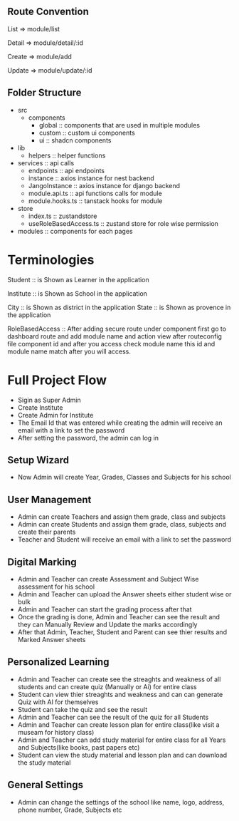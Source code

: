## Route Convention

List => module/list

Detail => module/detail/:id

Create => module/add

Update => module/update/:id

## Folder Structure

- src
  - components
    - global :: components that are used in multiple modules
    - custom :: custom ui components
    - ui :: shadcn components
- lib
  - helpers :: helper functions
- services :: api calls
  - endpoints :: api endpoints
  - instance :: axios instance for nest backend
  - JangoInstance :: axios instance for django backend
  - module.api.ts :: api functions calls for module
  - module.hooks.ts :: tanstack hooks for module
- store
  - index.ts :: zustandstore
  - useRoleBasedAccess.ts :: zustand store for role wise permission
- modules :: components for each pages

# Terminologies

Student :: is Shown as Learner in the application

Institute :: is Shown as School in the application

City :: is Shown as district in the application
State :: is Shown as provence in the application

RoleBasedAccess :: After adding secure route under component first go to dashboard route and add module name and action view after routeconfig file component id and after you access check module name this id and module name match after you will access.





# Full Project Flow

- Sigin as Super Admin
- Create Institute
- Create Admin for Institute
- The Email Id that was entered while creating the admin will receive an email with a link to set the password
- After setting the password, the admin can log in

## Setup Wizard
- Now Admin will create Year, Grades, Classes and Subjects for his school

## User Management
- Admin can create Teachers and assign them grade, class and subjects
- Admin can create Students and assign them grade, class, subjects and create their parents
- Teacher and Student will receive an email with a link to set the password


## Digital Marking
- Admin and Teacher can create Assessment and Subject Wise assessment for his school
- Admin and Teacher can upload the Answer sheets either student wise or bulk
- Admin and Teacher can start the grading process after that
- Once the grading is done, Admin and Teacher can see the result and they can Manually Review and Update the marks accordingly
- After that Admin, Teacher, Student and Parent can see thier results and Marked Answer sheets


## Personalized Learning
- Admin and Teacher can create see the streaghts and weakness of all students and can create quiz (Manually or Ai) for entire class 
- Student can view thier streaghts and weakness and can can generate Quiz with AI for themselves
- Student can take the quiz and see the result
- Admin and Teacher can see the result of the quiz for all Students
- Admin and Teacher can create lesson plan for entire class(like visit a museam for history class) 
- Admin and Teacher can add study material for entire class for all Years and Subjects(like books, past papers etc)
- Student can view the study material and lesson plan and can download the study material


## General Settings
- Admin can change the settings of the school like name, logo, address, phone number, Grade, Subjects etc
